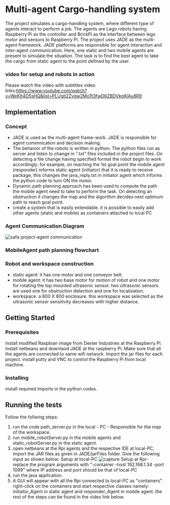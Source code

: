 # Multi-agent Cargo-handling system

The project simulates a cargo-handling system, where different type of agents interact to perform a job. The agents are Lego robots having Raspberry Pi as the controller and BrickPi as the interface between lego motor and sensors to Raspberry Pi. The project uses JADE as the multi-agent framework. JADE platforms are responsible for agent interaction and inter-agent communication. Here, one static and two mobile agents are present to simulate the situation. The task is to find the best agent to take the cargo from static agent to the point defined by the user. 

### video for setup and robots in action
Please watch the video with subtitles 
video links:https://www.youtube.com/watch?v=WeKIt4D5sHQ&list=PLUgit2Zvqw2MoTt3fwD6ZBDVkgKlAu8R9

## Implementation

### Concept

* JADE is used as the multi-agent frame-work. JADE is responsible for agent commnication and decision making.
* The behavior of the robots is written in python. The python files run as server and listen to change in ".txt" files included in the project files. On detecting a file change having specified format the robot begin to work accordingly. for example, on reaching the 1st goal point the mobile agent (responder) informs static agent (initiator) that it is ready to receive package, this changes the java_reply.txt in initiator agent which informs the python code to turn ON the motor.
* Dynamic path planning approach has been used to compute the path the mobile agent need to take to perform the task. On detecting an obstruction it changes the map and the algorithm decides next optimum path to reach goal point.
* create a system that is easily extendable. it is possible to easily add other agents (static and mobile) as containers attached to local PC

### Agent Communication Diagram
![safa project-agent communication](https://user-images.githubusercontent.com/25124540/29752452-dba2ede0-8b66-11e7-94ed-901c6695d29b.jpg)
### MobileAgent path planning flowchart


### Robot and workspace construction

* static agent: it has one motor and one conveyor belt. 
* mobile agent: it has two base motor for motion of robot and one motor for rotating the top mounted ultrasonic sensor. two ultrasonic sensors are used one for obstruction detection and one for localisation.
* workspace: a 800 X 800 enclosure. this workspace was selected as the ultrasonic sensor sensitivity decreases with higher distance.

## Getting Started

### Prerequisites

Install modified Raspbian image from Dexter Industries at the Raspberry Pi. Install netbeans and downlaod JADE at the raspberry Pi. Make sure that all the agents are connected to same wifi network. Import the jar files for each project. install putty and VNC to control the Raspberry Pi from local machine.

### Installing

install required imports in the python codes.

## Running the tests

Follow the follwing steps:
1. run the code path_server.py in the local - PC - Responsible for the map of the workspace.
2. run mobile_robotServer.py in the mobile agents and static_robotServer.py in the static agent.
3. open netbeans at the Rpi agents and the respective IDE at local-PC, import the JAR files as given in JADE/jarFiles folder. Give the following input as shown below:
Setup at local-PC
![capture](https://user-images.githubusercontent.com/25124540/29600662-e6417454-87df-11e7-9893-ae9073a53b04.PNG)
Setup at Rpi-
replace the program arguments with "-container -host 192.168.1.34 -port 1099" where IP address and port should be that of local-PC
4. run the java application. 
5. A GUI will appear with all the Rpi connected to local-PC as "containers". right-click on the containers and start respective classes namely: initiator_Agent in static agent and responder_Agent in mobile agent. the rest of the steps can be found in the video link below.


